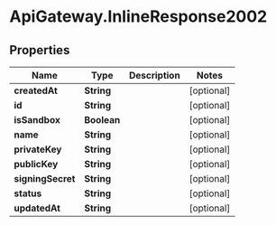 # ApiGateway.InlineResponse2002

## Properties
Name | Type | Description | Notes
------------ | ------------- | ------------- | -------------
**createdAt** | **String** |  | [optional] 
**id** | **String** |  | [optional] 
**isSandbox** | **Boolean** |  | [optional] 
**name** | **String** |  | [optional] 
**privateKey** | **String** |  | [optional] 
**publicKey** | **String** |  | [optional] 
**signingSecret** | **String** |  | [optional] 
**status** | **String** |  | [optional] 
**updatedAt** | **String** |  | [optional] 
